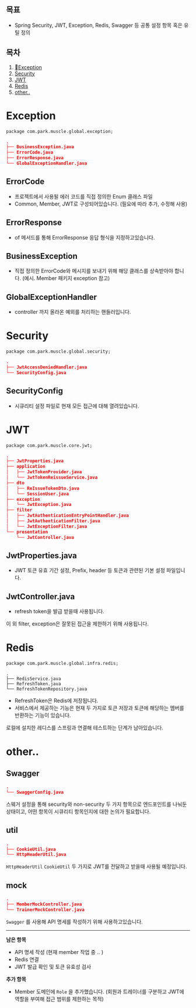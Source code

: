 
## 목표

- Spring Security, JWT, Exception, Redis, Swagger 등 공통 설정 항목 혹은 유틸 정의

## 목차

1. [Exception](#Exception)
2. [Security](#Security)
3. [JWT](#JWT)
4. [Redis](#Redis)
5. [other..](#other..)

# Exception

`package com.park.muscle.global.exception;`
```json
.
├── BusinessException.java
├── ErrorCode.java
├── ErrorResponse.java
└── GlobalExceptionHandler.java
```

## ErrorCode

- 프로젝트에서 사용될 에러 코드를 직접 정의한 Enum 클래스 파일
- Common, Member, JWT로 구성되어있습니다.
  (필요에 따라 추가, 수정해 사용)

## ErrorResponse

- of 메서드를 통해 ErrorResponse 응답 형식을 지정하고있습니다.

## BusinessException

- 직접 정의한 ErrorCode와 메시지를 보내기 위해 해당 클래스를 상속받아야 합니다.
  (예시. Member 패키지 exception 참고)

## GlobalExceptionHandler

- controller 까지 올라온 예외를 처리하는 핸들러입니다.


# Security

`package com.park.muscle.global.security;`
```json
.
├── JwtAccessDeniedHandler.java
└── SecurityConfig.java
```

## SecurityConfig

- 시큐리티 설정 파일로 현재 모든 접근에 대해 열려있습니다.


# JWT

`package com.park.muscle.core.jwt;`
``` json
.
├── JwtProperties.java
├── application
│   ├── JwtTokenProvider.java
│   └── JwtTokenReissueService.java
├── dto
│   ├── ReIssueTokenDto.java
│   └── SessionUser.java
├── exception
│   └── JwtException.java
├── filter
│   ├── JwtAuthenticationEntryPointHandler.java
│   ├── JwtAuthenticationFilter.java
│   └── JwtExceptionFilter.java
└── presentation
    └── JwtController.java
```

## JwtProperties.java

- JWT 토큰 유효 기간 설정, Prefix, header 등 토큰과 관련된 기본 설정 파일입니다.

## JwtController.java

- refresh token을 발급 받을때 사용됩니다.

이 외 filter, exception은 잘못된 접근을 제한하기 위해 사용됩니다.


# Redis

`package com.park.muscle.global.infra.redis;`
```
.
├── RedisService.java
├── RefreshToken.java
└── RefreshTokenRepository.java
```

- RefreshToken은 Redis에 저장됩니다.
- 서비스에서 제공하는 기능은 현재 두 가지로 토큰 저장과 토큰에 해당하는 멤버를 반환하는 기능이 있습니다.

로컬에 설치한 레디스를 스프링과 연결해 테스트하는 단계가 남아있습니다.


# other..


## Swagger

```json
.
└── SwaggerConfig.java
```

스웨거 설정을 통해 security와 non-security 두 가지 항목으로 엔드포인트를 나눠둔 상태이고, 어떤 항목이 시큐리티 항목인지에 대한 논의가 필요합니다.

## util
```json
.
├── CookieUtil.java
└── HttpHeaderUtil.java
```
`HttpHeaderUtil` `CookieUtil` 두 가지로 JWT를 전달하고 받을때 사용될 예정입니다.

## mock
```json
.
├── MemberMockController.java
└── TrainerMockController.java
```
`Swagger` 를 사용해 API 명세를 작성하기 위해 사용하고있습니다.

---

**남은 항목**

- API 명세 작성 (현재 member 작업 중 .. )
- Redis 연결
- JWT 발급 확인 및 토큰 유효성 검사

**추가 항목**

- Member 도메인에 `Role` 을 추가했습니다.
   (회원과 트레이너를 구분하고 JWT에 역할을 부여해 접근 범위를 제한하는 목적)